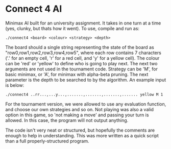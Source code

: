 # Connect 4 AI

Minimax AI built for an university assignment. It takes in one turn at a time (yes, clunky, but thats how it went). To use, compile and run as:

```
./connect4 <board> <colour> <strategy> <depth>
```

The board should a single string representing the state of the board as "row0,row1,row2,row3,row4,row5", where each row contains 7 characters ('.' for an empty cell, 'r' for a red cell, and 'y' for a yellow cell). The colour can be 'red' or 'yellow' to define who is going to play next. The next two arguments are not used in the tournament code. Strategy can be 'M', for basic minimax, or 'A', for minimax with alpha-beta pruning. The next parameter is the depth to be searched to by the algorithm. An example input is below:

```
./connect4 ..rr...,...y...,.......,.......,.......,....... yellow M 1
```

For the tournament version, we were allowed to use any evaluation function, and choose our own strategies and so on. Not playing was also a valid option in this game, so 'not making a move' and passing your turn is allowed. In this case, the program will not output anything.

The code isn't very neat or structured, but hopefully the comments are enough to help in understanding. This was more written as a quick script than a full properly-structured program.
